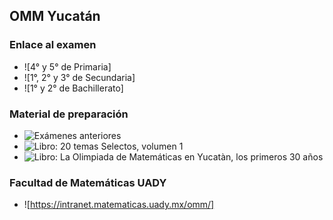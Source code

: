## OMM Yucatán

### Enlace al examen

* ![4° y 5° de Primaria]
* ![1°, 2° y 3° de Secundaria]
* ![1° y 2° de Bachillerato]


### Material de preparación

* ![Exámenes anteriores](https://intranet.matematicas.uady.mx/omm/problemarios)
* ![Libro: 20 temas Selectos, volumen 1](https://libreria.uady.mx/products/veinte-temas-selectos-de-matematicas-en-educacion-basica-volumen-i?_pos=2&_sid=377d6fe44&_ss=r)
* ![Libro: La Olimpiada de Matemáticas en Yucatàn, los primeros 30 años](https://libreria.uady.mx/products/la-olimpiada-mexicana-de-matematicas-en-yucatan?_pos=1&_sid=02a776b67&_ss=r)

### Facultad de Matemáticas UADY

* ![https://intranet.matematicas.uady.mx/omm/]
